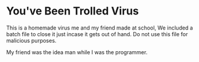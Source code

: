 # You've Been Trolled Virus
This is a homemade virus me and my friend made at school,
We included a batch file to close it just incase it gets out of hand.
Do not use this file for malicious purposes.

My friend was the idea man while I was the programmer.
